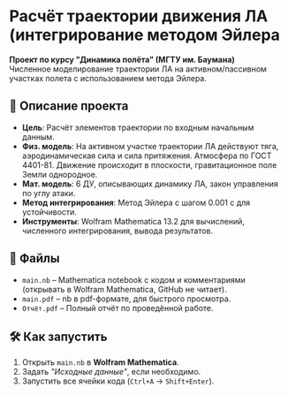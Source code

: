 # Расчёт траектории движения ЛА (интегрирование методом Эйлера

**Проект по курсу "Динамика полёта" (МГТУ им. Баумана)**  
Численное моделирование траектории ЛА на активном/пассивном участках полета с использованием метода Эйлера.

## 📝 Описание проекта
- **Цель**: Расчёт элементов траектории по входным начальным данным.
- **Физ. модель**: На активном участке траектории ЛА действуют тяга, аэродинамическая сила и сила притяжения. Атмосфера по ГОСТ 4401-81. Движение происходит в плоскости, гравитационное поле Земли однородное. 
- **Мат. модель**: 6 ДУ, описывающих динамику ЛА, закон управления по углу атаки.  
- **Метод интегрирования**: Метод Эйлера с шагом 0.001 с для устойчивости.  
- **Инструменты**: Wolfram Mathematica 13.2 для вычислений, численного интегрирования, вывода результатов.  
 

## 📂 Файлы
- `main.nb` – Mathematica notebook с кодом и комментариями (открывать в Wolfram Mathematica, GitHub не читает).  
- `main.pdf` – nb в pdf-формате, для быстрого просмотра.  
- `Отчёт.pdf` – Полный отчёт по проведённой работе.  

## 🛠 Как запустить
1. Открыть `main.nb` в **Wolfram Mathematica**.  
2. Задать *"Исходные данные"*, если необходимо.  
3. Запустить все ячейки кода (`Ctrl+A` → `Shift+Enter`).  

